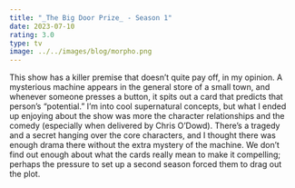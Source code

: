 ```yaml
---
title: "_The Big Door Prize_ - Season 1"
date: 2023-07-10
rating: 3.0
type: tv
image: ../../images/blog/morpho.png
---
```


This show has a killer premise that doesn’t quite pay off, in my opinion. A mysterious machine appears in the general store of a small town, and whenever someone presses a button, it spits out a card that predicts that person’s “potential.” I’m into cool supernatural concepts, but what I ended up enjoying about the show was more the character relationships and the comedy (especially when delivered by Chris O’Dowd). There’s a tragedy and a secret hanging over the core characters, and I thought there was enough drama there without the extra mystery of the machine. We don’t find out enough about what the cards really mean to make it compelling; perhaps the pressure to set up a second season forced them to drag out the plot.